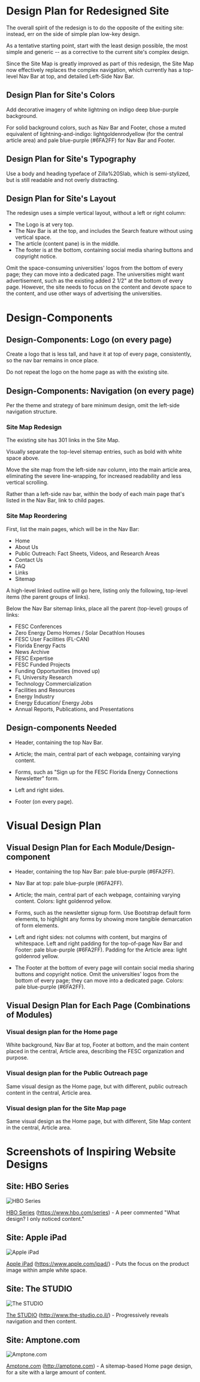 # Design Plan for Redesigned Site

The overall spirit of the redesign is to do the opposite of the exiting site: instead, err on the side of simple plan low-key design.

As a tentative starting point, start with the least design possible, the most simple and generic -- as a corrective to the current site's complex design.

Since the Site Map is greatly improved as part of this redesign, the Site Map now effectively replaces the complex navigation, which currently has a top-level Nav Bar at top, and detailed Left-Side Nav Bar.


## Design Plan for Site's Colors

Add decorative imagery of white lightning on indigo deep blue-purple background. 

For solid background colors, such as Nav Bar and Footer, chose a muted equivalent of lightning-and-indigo: lightgoldenrodyellow (for the central article area) and pale blue-purple (#6FA2FF) for Nav Bar and Footer.


## Design Plan for Site's Typography

Use a body and heading typeface of Zilla%20Slab, which is semi-stylized, but is still readable and not overly distracting.


## Design Plan for Site's Layout

The redesign uses a simple vertical layout, without a left or right column:

*   The Logo is at very top.
*   The Nav Bar is at the top, and includes the Search feature without using vertical space.
*   The article (content pane) is in the middle.
*   The footer is at the bottom, containing social media sharing buttons and copyright notice.  

Omit the space-consuming universities' logos from the bottom of every page; they can move into a dedicated page.
The universities might want advertisement, such as the existing added 2 1/2" at the bottom of every page.
However, the site needs to focus on the content and devote space to the content, and use other ways of advertising the universities.


<!--=========================================================-->
# Design-Components


## Design-Components: Logo (on every page)

Create a logo that is less tall, and have it at top of every page, consistently, so the nav bar remains in once place.

Do not repeat the logo on the home page as with the existing site.


## Design-Components: Navigation (on every page)

Per the theme and strategy of bare minimum design, omit the left-side navigation structure.


### Site Map Redesign

The existing site has 301 links in the Site Map.

Visually separate the top-level sitemap entries, such as bold with white space above.

Move the site map from the left-side nav column, into the main article area, eliminating the severe line-wrapping, for increased readability and less vertical scrolling.

Rather than a left-side nav bar, within the body of each main page that's listed in the Nav Bar, link to child pages.


### Site Map Reordering

First, list the main pages, which will be in the Nav Bar:
*   Home
*   About Us
*   Public Outreach: Fact Sheets, Videos, and Research Areas
*   Contact Us
*   FAQ
*   Links
*   Sitemap

A high-level linked outline will go here, listing only the following, top-level items (the parent groups of links).

Below the Nav Bar sitemap links, place all the parent (top-level) groups of links:
*   FESC Conferences
*   Zero Energy Demo Homes / Solar Decathlon Houses
*   FESC User Facilities (FL-CAN)
*   Florida Energy Facts
*   News Archive
*   FESC Expertise
*   FESC Funded Projects
*   Funding Opportunities (moved up)
*   FL University Research
*   Technology Commercialization
*   Facilities and Resources
*   Energy Industry
*   Energy Education/ Energy Jobs
*   Annual Reports, Publications, and Presentations


## Design-components Needed

*   Header, containing the top Nav Bar.

*   Article; the main, central part of each webpage, containing varying content.

*   Forms, such as "Sign up for the FESC Florida Energy Connections Newsletter" form.

*   Left and right sides.

*   Footer (on every page).


<!--=========================================================-->
# Visual Design Plan


## Visual Design Plan for Each Module/Design-component

*   Header, containing the top Nav Bar: pale blue-purple (#6FA2FF).

*   Nav Bar at top: pale blue-purple (#6FA2FF).

*   Article; the main, central part of each webpage, containing varying content.
    Colors: light goldenrod yellow.

*   Forms, such as the newsletter signup form.
    Use Bootstrap default form elements, to highlight any forms by showing more tangible demarcation of form elements.

*   Left and right sides: not columns with content, but margins of whitespace.
    Left and right padding for the top-of-page Nav Bar and Footer: pale blue-purple (#6FA2FF).
    Padding for the Article area: light goldenrod yellow.

*   The Footer at the bottom of every page will contain social media sharing buttons and copyright notice.
    Omit the universities' logos from the bottom of every page; they can move into a dedicated page.
    Colors: pale blue-purple (#6FA2FF).


## Visual Design Plan for Each Page (Combinations of Modules)

### Visual design plan for the Home page

White background, Nav Bar at top, Footer at bottom, and the main content placed in the central, Article area, describing the FESC organization and purpose.


### Visual design plan for the Public Outreach page

Same visual design as the Home page, but with different, public outreach content in the central, Article area.


### Visual design plan for the Site Map page

Same visual design as the Home page, but with different, Site Map content in the central, Article area.


# Screenshots of Inspiring Website Designs

## Site: HBO Series
![HBO Series](hboseries.png "HBO Series")

[HBO Series](https://www.hbo.com/series) (<https://www.hbo.com/series>) - A peer commented "What design? I only noticed content."


## Site: Apple iPad

![Apple iPad](Apple-iPadSite.png "Apple iPad")

[Apple iPad](https://www.apple.com/ipad/) (<https://www.apple.com/ipad/>) - Puts the focus on the product image within ample white space.


## Site: The STUDIO

![The STUDIO](thestudio.png "The STUDIO")

[The STUDIO](http://www.the-studio.co.il/) (<http://www.the-studio.co.il/>) - Progressively reveals navigation and then content.


## Site: Amptone.com

![Amptone.com](Amptone-com.png "Amptone.com")

[Amptone.com](http://amptone.com) (<http://amptone.com>) - A sitemap-based Home page design, for a site with a large amount of content.


<!--## Other Supporting Documents for Styling (Mocks and Sketches Optional)-->
